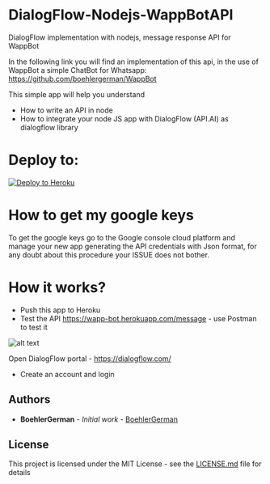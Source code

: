 # DialogFlow-Nodejs-WappBotAPI
DialogFlow implementation with nodejs, message response API for WappBot

In the following link you will find an implementation of this api, in the use of WappBot a simple ChatBot for Whatsapp:
https://github.com/boehlergerman/WappBot


This simple app will help you understand
- How to write an API in node
- How to integrate your node JS app with DialogFlow (API.AI) as dialogflow library

# Deploy to:
[![Deploy to Heroku](https://www.herokucdn.com/deploy/button.svg)](https://heroku.com/deploy)

# How to get my google keys
To get the google keys go to the Google console cloud platform and manage your new app generating the API credentials with Json format, for any doubt about this procedure your ISSUE does not bother. 

# How it works?
- Push this app to Heroku
- Test the API https://wapp-bot.herokuapp.com/message - use Postman to test it

![alt text](https://i.imgur.com/UO640SY.png)

Open DialogFlow portal - https://dialogflow.com/
- Create an account and login

## Authors

* **BoehlerGerman** - *Initial work* - [BoehlerGerman](https://github.com/boehlergerman)


## License

This project is licensed under the MIT License - see the [LICENSE.md](LICENSE.md) file for details

